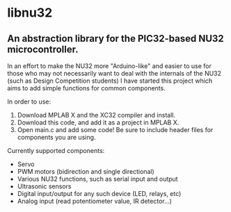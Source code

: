 libnu32
===================

An abstraction library for the PIC32-based NU32 microcontroller.
--------------------

In an effort to make the NU32 more "Arduino-like" and easier to use for those who may not necessarily want to deal with the internals of the NU32 (such as Design Competition students) I have started this project which aims to add simple functions for common components.

In order to use:
1. Download MPLAB X and the XC32 compiler and install.
2. Download this code, and add it as a project in MPLAB X.
3. Open main.c and add some code! Be sure to include header files for components you are using.

Currently supported components:
- Servo
- PWM motors  (bidirection and single directional)
- Various NU32 functions, such as serial input and output
- Ultrasonic sensors
- Digital input/output for any such device (LED, relays, etc)
- Analog input (read potentiometer value, IR detector...)
